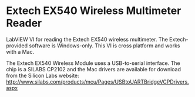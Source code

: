 Extech EX540 Wireless Multimeter Reader
=============================

LabVIEW VI for reading the Extech EX540 wireless multimeter.  The Extech-provided software is Windows-only.  This VI is cross platform and works with a Mac.  

The Extech EX540 Wireless Module uses a USB-to-serial interface.  The chip is a SILABS CP2102 and the Mac drivers are available for download from the Silicon Labs website: http://www.silabs.com/products/mcu/Pages/USBtoUARTBridgeVCPDrivers.aspx


